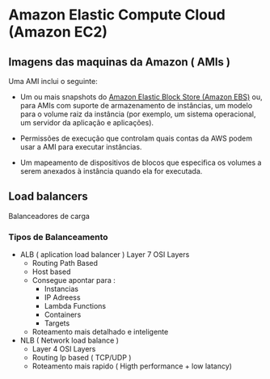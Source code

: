 # Amazon Elastic Compute Cloud (Amazon EC2)

## Imagens das maquinas da Amazon ( AMIs )

Uma AMI inclui o seguinte:

* Um ou mais snapshots do [Amazon Elastic Block Store (Amazon EBS)](/Armazenamento/EBS/README.md) ou, para AMIs com suporte de armazenamento de instâncias, um modelo para o volume raiz da instância (por exemplo, um sistema operacional, um servidor da aplicação e aplicações).

* Permissões de execução que controlam quais contas da AWS podem usar a AMI para executar instâncias.

* Um mapeamento de dispositivos de blocos que especifica os volumes a serem anexados à instância quando ela for executada.

## Load balancers

Balanceadores de carga

### Tipos de Balanceamento
- ALB ( aplication load balancer ) Layer 7 OSI Layers
    - Routing Path Based
    - Host based
    - Consegue apontar para :
        - Instancias
        - IP Adreess
        - Lambda Functions
        - Containers
        - Targets
    - Roteamento mais detalhado e inteligente
- NLB ( Network load balance ) 
    - Layer 4 OSI Layers
    - Routing Ip based ( TCP/UDP )
    - Roteamento mais rapido ( Higth performance + low latancy)

